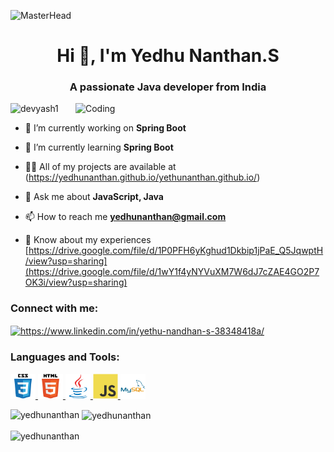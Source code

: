 ![MasterHead](https://camo.githubusercontent.com/48ec00ed4c84e771db4a1db90b56352923a8d644452a32b434d68e97006c9337/68747470733a2f2f63686b736b696c6c732e636f6d2f77702d636f6e74656e742f75706c6f6164732f323032302f30342f504e432d416e696d617465642d42616e6e6572732e676966)
<h1 align="center">Hi 👋, I'm Yedhu Nanthan.S</h1>
<h3 align="center">A passionate Java developer from India</h3>
<img align="right" alt="Coding" width ="400" src="https://media1.giphy.com/media/qgQUggAC3Pfv687qPC/giphy.gif?cid=ecf05e47u2d20t3kg0ug5gp8fm9cm3lewyhj3gh6ehi5cr4t&rid=giphy.gif&ct=g">
<p align="left"> <img src="https://komarev.com/ghpvc/?username=devyash1&label=Profile%20views&color=0e75b6&style=flat" alt="devyash1" /> </p>

- 🔭 I’m currently working on **Spring Boot**

- 🌱 I’m currently learning **Spring Boot**

- 👨‍💻 All of my projects are available at (https://yedhunanthan.github.io/yethunanthan.github.io/)

- 💬 Ask me about **JavaScript, Java**

- 📫 How to reach me **yedhunanthan@gmail.com**

- 📄 Know about my experiences [https://drive.google.com/file/d/1P0PFH6yKghud1Dkbip1jPaE_Q5JqwptH/view?usp=sharing](https://drive.google.com/file/d/1wY1f4yNYVuXM7W6dJ7cZAE4GO2P7OK3i/view?usp=sharing)


<h3 align="left">Connect with me:</h3>
<p align="left">
<a href="https://www.linkedin.com/in/yethu-nandhan-s-38348418a//" target="blank"><img align="center" src="https://raw.githubusercontent.com/rahuldkjain/github-profile-readme-generator/master/src/images/icons/Social/linked-in-alt.svg" alt="https://www.linkedin.com/in/yethu-nandhan-s-38348418a/" height="30" width="40" /></a>


<h3 align="left">Languages and Tools:</h3>
<p align="left"> <a href="https://www.w3schools.com/css/" target="_blank" rel="noreferrer"> <img src="https://raw.githubusercontent.com/devicons/devicon/master/icons/css3/css3-original-wordmark.svg" alt="css3" width="40" height="40"/> </a>  <a href="https://www.w3.org/html/" target="_blank" rel="noreferrer"> <img src="https://raw.githubusercontent.com/devicons/devicon/master/icons/html5/html5-original-wordmark.svg" alt="html5" width="40" height="40"/> </a> <a href="https://www.java.com" target="_blank" rel="noreferrer"> <img src="https://raw.githubusercontent.com/devicons/devicon/master/icons/java/java-original.svg" alt="java" width="40" height="40"/> </a> <a href="https://developer.mozilla.org/en-US/docs/Web/JavaScript" target="_blank" rel="noreferrer"> <img src="https://raw.githubusercontent.com/devicons/devicon/master/icons/javascript/javascript-original.svg" alt="javascript" width="40" height="40"/> </a> <a href="https://www.mysql.com/" target="_blank" rel="noreferrer"> <img src="https://raw.githubusercontent.com/devicons/devicon/master/icons/mysql/mysql-original-wordmark.svg" alt="mysql" width="40" height="40"/> </a> 

<p><img align="left" src="https://github-readme-stats.vercel.app/api/top-langs?username=yedhunanthan&show_icons=true&locale=en&layout=compact" alt="yedhunanthan" /></p>

<p>&nbsp;<img align="center" src="https://github-readme-stats.vercel.app/api?username=yedhunanthan&show_icons=true&locale=en" alt="yedhunanthan" /></p>

<p><img align="center" src="https://github-readme-streak-stats.herokuapp.com/?user=yedhunanthan&" alt="yedhunanthan" /></p>
